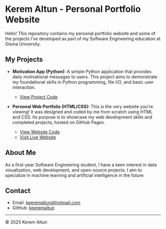 # Kerem Altun - Personal Portfolio Website

Hello! This repository contains my personal portfolio website and some of the projects I've developed as part of my Software Engineering education at Gisma University.

## My Projects

* **Motivation App (Python):** A simple Python application that provides daily motivational messages to users. This project aims to demonstrate my foundational skills in Python programming, file I/O, and basic user interaction.
    * [View Project Code](https://github.com/keeremaltun/portfolio/tree/main/motivation-app)

* **Personal Web Portfolio (HTML/CSS):** This is the very website you're viewing! It was designed and coded by me from scratch using HTML and CSS. Its purpose is to showcase my web development skills and completed projects, hosted on GitHub Pages.
    * [View Website Code](https://github.com/keeremaltun/portfolio)
    * [Visit Live Website](https://keeremaltun.github.io/portfolio/)
## About Me

As a first-year Software Engineering student, I have a keen interest in data visualization, web development, and open-source projects. I aim to specialize in machine learning and artificial intelligence in the future.

## Contact

* Email: [keeremaltun@hotmail.com](mailto:keeremaltun@hotmail.com)
* GitHub: [keeremaltun](https://github.com/keeremaltun)

---

© 2025 Kerem Altun
